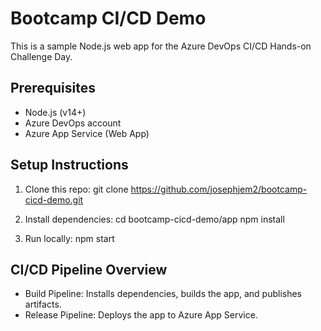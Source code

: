 # Bootcamp CI/CD Demo

This is a sample Node.js web app for the Azure DevOps CI/CD Hands-on Challenge Day.

## Prerequisites

- Node.js (v14+)
- Azure DevOps account
- Azure App Service (Web App)

## Setup Instructions

1. Clone this repo:
   git clone https://github.com/josephjem2/bootcamp-cicd-demo.git

2. Install dependencies:
   cd bootcamp-cicd-demo/app
   npm install

3. Run locally:
   npm start

## CI/CD Pipeline Overview

- Build Pipeline: Installs dependencies, builds the app, and publishes artifacts.
- Release Pipeline: Deploys the app to Azure App Service.
